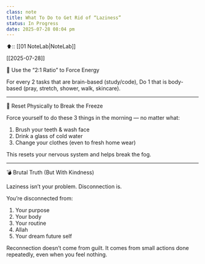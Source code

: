 ```yaml
---
class: note
title: What To Do to Get Rid of “Laziness”
status: In Progress
date: 2025-07-28 08:04 pm
---
```



⬆️:: [[01 NoteLab|NoteLab]]

[[2025-07-28]]

🔁 Use the “2:1 Ratio” to Force Energy

For every 2 tasks that are brain-based (study/code),
Do 1 that is body-based (pray, stretch, shower, walk, skincare).

---

🧼 Reset Physically to Break the Freeze

Force yourself to do these 3 things in the morning — no matter what:

1. Brush your teeth & wash face
2. Drink a glass of cold water
3. Change your clothes (even to fresh home wear)

This resets your nervous system and helps break the fog.

---

💣 Brutal Truth (But With Kindness)

Laziness isn’t your problem. Disconnection is.

You’re disconnected from:

1. Your purpose
2. Your body
3. Your routine
4. Allah
5. Your dream future self

Reconnection doesn’t come from guilt.
It comes from small actions done repeatedly, even when you feel nothing.